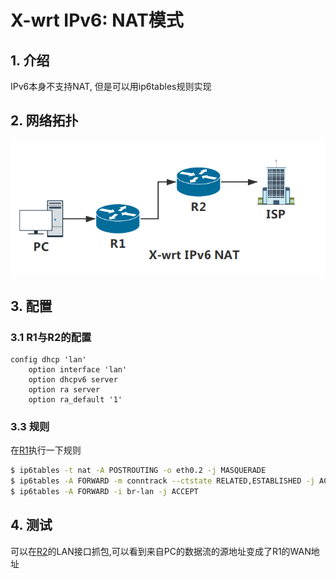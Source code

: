 # X-wrt IPv6: NAT模式

## 1. 介绍
IPv6本身不支持NAT, 但是可以用ip6tables规则实现

## 2. 网络拓扑
![](../img/ipv6-NAT.png)

## 3. 配置
### 3.1 R1与R2的配置
```
config dhcp 'lan'
    option interface 'lan'
    option dhcpv6 server
    option ra server
    option ra_default '1'
```
### 3.3 规则
在[R1](#)执行一下规则
```sh
$ ip6tables -t nat -A POSTROUTING -o eth0.2 -j MASQUERADE
$ ip6tables -A FORWARD -m conntrack --ctstate RELATED,ESTABLISHED -j ACCEPT
$ ip6tables -A FORWARD -i br-lan -j ACCEPT
```

## 4. 测试
可以在[R2](#)的LAN接口抓包,可以看到来自PC的数据流的源地址变成了R1的WAN地址